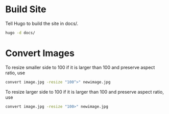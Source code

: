 # Build Site

Tell Hugo to build the site in docs/.

```bash
hugo -d docs/
```

# Convert Images

To resize smaller side to 100 if it is larger than 100 and preserve aspect ratio, use

```bash
convert image.jpg -resize "100^>" newimage.jpg
```

To resize larger side to 100 if it is larger than 100 and preserve aspect ratio, use

```bash
convert image.jpg -resize "100>" newimage.jpg
```
